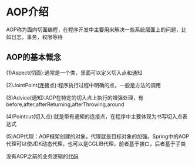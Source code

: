 # AOP介绍
AOP称为面向切面编程，在程序开发中主要用来解决一些系统层面上的问题，比如日志，事务，权限等待

## AOP的基本慨念

(1)Aspect(切面):通常是一个类，里面可以定义切入点和通知

(2)JointPoint(连接点):程序执行过程中明确的点，一般是方法的调用

(3)Advice(通知):AOP在特定的切入点上执行的增强处理，有before,after,afterReturning,afterThrowing,around

(4)Pointcut(切入点):就是带有通知的连接点，在程序中主要体现为书写切入点表达式

(5)AOP代理：AOP框架创建的对象，代理就是目标对象的加强。Spring中的AOP代理可以使JDK动态代理，也可以是CGLIB代理，前者基于接口，后者基于子类

没有AOP之前的业务逻辑的[代码](../../AOP/src/main/java/Test.java)